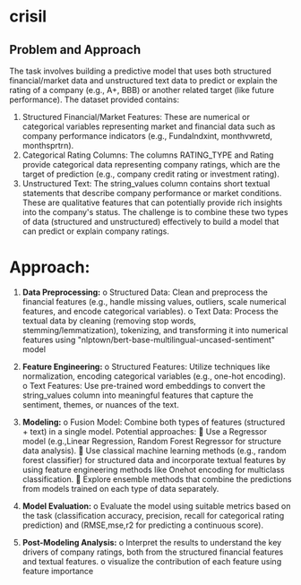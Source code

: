 # crisil
## Problem and Approach
The task involves building a predictive model that uses both structured financial/market data and unstructured text data to predict or explain the rating of a company (e.g., A+, BBB) or another related target (like future performance). The dataset provided contains:
1.	Structured Financial/Market Features: These are numerical or categorical variables representing market and financial data such as company performance indicators (e.g., FundaIndxint, monthvwretd, monthsprtrn).
2.	Categorical Rating Columns: The columns RATING_TYPE and Rating provide categorical data representing company ratings, which are the target of prediction (e.g., company credit rating or investment rating).
3.	Unstructured Text: The string_values column contains short textual statements that describe company performance or market conditions. These are qualitative features that can potentially provide rich insights into the company's status.
The challenge is to combine these two types of data (structured and unstructured) effectively to build a model that can predict or explain company ratings.

# Approach:
1.	**Data Preprocessing:**
o	Structured Data: Clean and preprocess the financial features (e.g., handle missing values, outliers, scale numerical features, and encode categorical variables).
o	Text Data: Process the textual data by cleaning (removing stop words, stemming/lemmatization), tokenizing, and transforming it into numerical features using  "nlptown/bert-base-multilingual-uncased-sentiment" model
2.	**Feature Engineering:**
o	Structured Features: Utilize techniques like normalization, encoding categorical variables (e.g., one-hot encoding).
o	Text Features: Use pre-trained word embeddings to convert the string_values column into meaningful features that capture the sentiment, themes, or nuances of the text.


3.	**Modeling:**
o	Fusion Model: Combine both types of features (structured + text) in a single model. Potential approaches:
	Use a Regressor model (e.g.,Linear Regression, Random Forest Regressor for structure data analysis).
	Use classical machine learning methods (e.g., random forest classifier) for structured data and incorporate textual features by using feature engineering methods like Onehot encoding for multiclass classification.
	Explore ensemble methods that combine the predictions from models trained on each type of data separately.
4.	**Model Evaluation:**
o	Evaluate the model using suitable metrics based on the task (classification accuracy, precision, recall for categorical rating prediction) and  (RMSE,mse,r2 for predicting a continuous score).
5.	**Post-Modeling Analysis:**
o	Interpret the results to understand the key drivers of company ratings, both from the structured financial features and textual features.
o	visualize the contribution of each feature using feature importance




